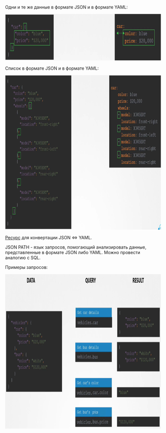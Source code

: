 Одни и те же данные в формате JSON и в формате YAML:

<img src="image.png" width="900" height="150"><br>

Список в формате JSON и в формате YAML:

<img src="image-1.png" width="900" height="500"><br>

[Ресурс](https://www.json2yaml.com/) для конвертации JSON <=> YAML.

JSON PATH - язык запросов, помогающий анализировать данные, представленные в формате JSON либо YAML. Можно провести аналогию с SQL.

Примеры запросов:

<img src="image-2.png" width="900" height="500"><br>
